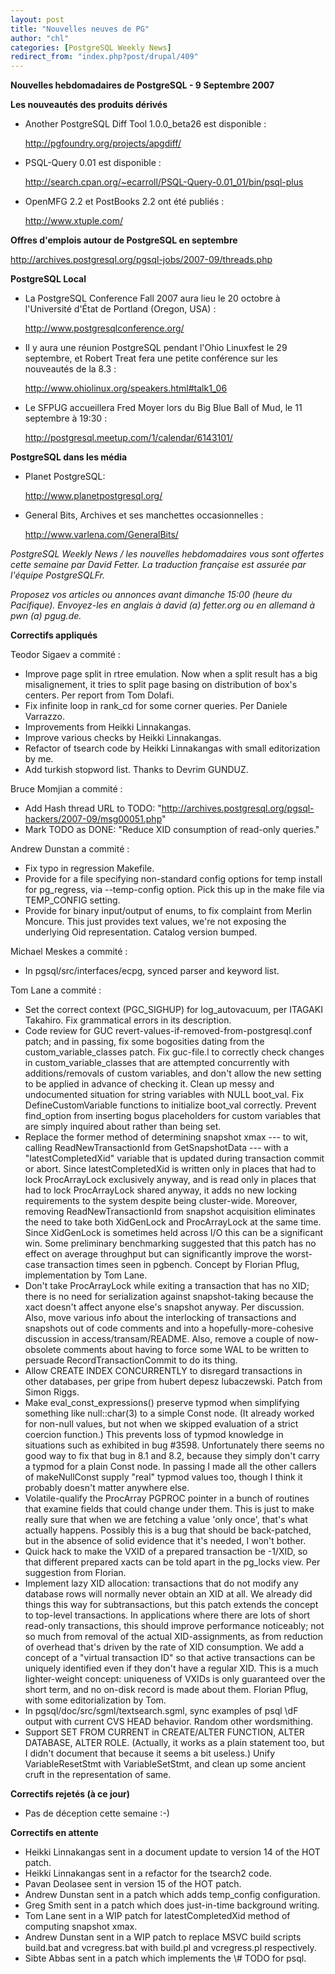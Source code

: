 ```yaml
---
layout: post
title: "Nouvelles neuves de PG"
author: "chl"
categories: [PostgreSQL Weekly News]
redirect_from: "index.php?post/drupal/409"
---
```



<p><strong>Nouvelles hebdomadaires de PostgreSQL - 9 Septembre 2007</strong></p>

<p><strong>Les nouveautés des produits dérivés</strong></p>

<ul>

<li>Another PostgreSQL Diff Tool 1.0.0_beta26 est disponible&nbsp;:

<a target="_blank" href="http://pgfoundry.org/projects/apgdiff/">http://pgfoundry.org/projects/apgdiff/</a></li>

<li>PSQL-Query 0.01 est disponible&nbsp;:

<a target="_blank" href="http://search.cpan.org/%7Eecarroll/PSQL-Query-0.01_01/bin/psql-plus">http://search.cpan.org/~ecarroll/PSQL-Query-0.01_01/bin/psql-plus</a></li>

<li>OpenMFG 2.2 et PostBooks 2.2 ont été publiés&nbsp;:

<a target="_blank" href="http://www.xtuple.com/">http://www.xtuple.com/</a></li>

</ul>

<!--more-->


<!--break-->

<p><strong>Offres d'emplois autour de PostgreSQL en septembre</strong></p>

<p><a target="_blank" href="http://archives.postgresql.org/pgsql-jobs/2007-09/threads.php">http://archives.postgresql.org/pgsql-jobs/2007-09/threads.php</a></p>

<p><strong>PostgreSQL Local</strong></p>

<ul>

<li>La PostgreSQL Conference Fall 2007 aura lieu le 20 octobre à l'Université d'État de Portland (Oregon, USA)&nbsp;:

<a target="_blank" href="http://www.postgresqlconference.org/">http://www.postgresqlconference.org/</a></li>

<li>Il y aura une réunion PostgreSQL pendant l'Ohio Linuxfest le 29 septembre, et Robert Treat fera une petite conférence sur les nouveautés de la 8.3&nbsp;:

<a target="_blank" href="http://www.ohiolinux.org/speakers.html#talk1_06">http://www.ohiolinux.org/speakers.html#talk1_06</a></li>

<li>Le SFPUG accueillera Fred Moyer lors du Big Blue Ball of Mud, le 11 septembre à 19:30&nbsp;:

<a target="_blank" href="http://postgresql.meetup.com/1/calendar/6143101/">http://postgresql.meetup.com/1/calendar/6143101/</a></li>

</ul>

<p><strong>PostgreSQL dans les média</strong></p>

<ul>

<li>Planet PostgreSQL:

<a target="_blank" href="http://www.planetpostgresql.org/">http://www.planetpostgresql.org/</a></li>

<li>General Bits, Archives et ses manchettes occasionnelles&nbsp;:

<a target="_blank" href="http://www.varlena.com/GeneralBits/">http://www.varlena.com/GeneralBits/</a></li>

</ul>

<p><em>PostgreSQL Weekly News / les nouvelles hebdomadaires vous sont offertes cette semaine par David Fetter. La traduction française est assurée par l'équipe PostgreSQLFr.</em></p>

<p><em>Proposez vos articles ou annonces avant dimanche 15:00 (heure du Pacifique). Envoyez-les en anglais à david (a) fetter.org ou en allemand à pwn (a) pgug.de.</em></p>

<p><strong>Correctifs appliqués</strong></p>

<p>Teodor Sigaev a commité&nbsp;:</p>

<ul>

<li>Improve page split in rtree emulation. Now when a split result has a big misalignement, it tries to split page basing on distribution of box's centers. Per report from Tom Dolafi.</li>

<li>Fix infinite loop in rank_cd for some corner queries. Per Daniele Varrazzo.</li>

<li>Improvements from Heikki Linnakangas.</li>

<li>Improve various checks by Heikki Linnakangas.</li>

<li>Refactor of tsearch code by Heikki Linnakangas with small editorization by me.</li>

<li>Add turkish stopword list. Thanks to Devrim GUNDUZ.</li>

</ul>

<p>Bruce Momjian a commité&nbsp;:</p>

<ul>

<li>Add Hash thread URL to TODO: "<a target="_blank" href="http://archives.postgresql.org/pgsql-hackers/2007-09/msg00051.php">http://archives.postgresql.org/pgsql-hackers/2007-09/msg00051.php</a>"</li>

<li>Mark TODO as DONE: "Reduce XID consumption of read-only queries."</li>

</ul>

<p>Andrew Dunstan a commité&nbsp;:</p>

<ul>

<li>Fix typo in regression Makefile.</li>

<li>Provide for a file specifying non-standard config options for temp install for pg_regress, via --temp-config option. Pick this up in the make file via TEMP_CONFIG setting.</li>

<li>Provide for binary input/output of enums, to fix complaint from Merlin Moncure. This just provides text values, we're not exposing the underlying Oid representation. Catalog version bumped.</li>

</ul>

<p>Michael Meskes a commité&nbsp;:</p>

<ul>

<li>In pgsql/src/interfaces/ecpg, synced parser and keyword list.</li>

</ul>

<p>Tom Lane a commité&nbsp;:</p>

<ul>

<li>Set the correct context (PGC_SIGHUP) for log_autovacuum, per ITAGAKI Takahiro. Fix grammatical errors in its description.</li>

<li>Code review for GUC revert-values-if-removed-from-postgresql.conf patch; and in passing, fix some bogosities dating from the custom_variable_classes patch. Fix guc-file.l to correctly check changes in custom_variable_classes that are attempted concurrently with additions/removals of custom variables, and don't allow the new setting to be applied in advance of checking it. Clean up messy and undocumented situation for string variables with NULL boot_val. Fix DefineCustomVariable functions to initialize boot_val correctly. Prevent find_option from inserting bogus placeholders for custom variables that are simply inquired about rather than being set.</li>

<li>Replace the former method of determining snapshot xmax --- to wit, calling ReadNewTransactionId from GetSnapshotData --- with a "latestCompletedXid" variable that is updated during transaction commit or abort. Since latestCompletedXid is written only in places that had to lock ProcArrayLock exclusively anyway, and is read only in places that had to lock ProcArrayLock shared anyway, it adds no new locking requirements to the system despite being cluster-wide. Moreover, removing ReadNewTransactionId from snapshot acquisition eliminates the need to take both XidGenLock and ProcArrayLock at the same time. Since XidGenLock is sometimes held across I/O this can be a significant win. Some preliminary benchmarking suggested that this patch has no effect on average throughput but can significantly improve the worst-case transaction times seen in pgbench. Concept by Florian Pflug, implementation by Tom Lane.</li>

<li>Don't take ProcArrayLock while exiting a transaction that has no XID; there is no need for serialization against snapshot-taking because the xact doesn't affect anyone else's snapshot anyway. Per discussion. Also, move various info about the interlocking of transactions and snapshots out of code comments and into a hopefully-more-cohesive discussion in access/transam/README. Also, remove a couple of now-obsolete comments about having to force some WAL to be written to persuade RecordTransactionCommit to do its thing.</li>

<li>Allow CREATE INDEX CONCURRENTLY to disregard transactions in other databases, per gripe from hubert depesz lubaczewski. Patch from Simon Riggs.</li>

<li>Make eval_const_expressions() preserve typmod when simplifying something like null::char(3) to a simple Const node. (It already worked for non-null values, but not when we skipped evaluation of a strict coercion function.) This prevents loss of typmod knowledge in situations such as exhibited in bug #3598. Unfortunately there seems no good way to fix that bug in 8.1 and 8.2, because they simply don't carry a typmod for a plain Const node. In passing I made all the other callers of makeNullConst supply "real" typmod values too, though I think it probably doesn't matter anywhere else.</li>

<li>Volatile-qualify the ProcArray PGPROC pointer in a bunch of routines that examine fields that could change under them. This is just to make really sure that when we are fetching a value 'only once', that's what actually happens. Possibly this is a bug that should be back-patched, but in the absence of solid evidence that it's needed, I won't bother.</li>

<li>Quick hack to make the VXID of a prepared transaction be -1/XID, so that different prepared xacts can be told apart in the pg_locks view. Per suggestion from Florian.</li>

<li>Implement lazy XID allocation: transactions that do not modify any database rows will normally never obtain an XID at all. We already did things this way for subtransactions, but this patch extends the concept to top-level transactions. In applications where there are lots of short read-only transactions, this should improve performance noticeably; not so much from removal of the actual XID-assignments, as from reduction of overhead that's driven by the rate of XID consumption. We add a concept of a "virtual transaction ID" so that active transactions can be uniquely identified even if they don't have a regular XID. This is a much lighter-weight concept: uniqueness of VXIDs is only guaranteed over the short term, and no on-disk record is made about them. Florian Pflug, with some editorialization by Tom.</li>

<li>In pgsql/doc/src/sgml/textsearch.sgml, sync examples of psql \dF output with current CVS HEAD behavior. Random other wordsmithing.</li>

<li>Support SET FROM CURRENT in CREATE/ALTER FUNCTION, ALTER DATABASE, ALTER ROLE. (Actually, it works as a plain statement too, but I didn't document that because it seems a bit useless.) Unify VariableResetStmt with VariableSetStmt, and clean up some ancient cruft in the representation of same.</li>

</ul>

<p><strong>Correctifs rejetés (à ce jour)</strong></p>

<ul>

<li>Pas de déception cette semaine :-)</li>

</ul>

<p><strong>Correctifs en attente</strong></p>

<ul>

<li>Heikki Linnakangas sent in a document update to version 14 of the HOT patch.</li>

<li>Heikki Linnakangas sent in a refactor for the tsearch2 code.</li>

<li>Pavan Deolasee sent in version 15 of the HOT patch.</li>

<li>Andrew Dunstan sent in a patch which adds temp_config configuration.</li>

<li>Greg Smith sent in a patch which does just-in-time background writing.</li>

<li>Tom Lane sent in a WIP patch for latestCompletedXid method of computing snapshot xmax.</li>

<li>Andrew Dunstan sent in a WIP patch to replace MSVC build scripts build.bat and vcregress.bat with build.pl and vcregress.pl respectively.</li>

<li>Sibte Abbas sent in a patch which implements the \# TODO for psql.</li>

</ul>